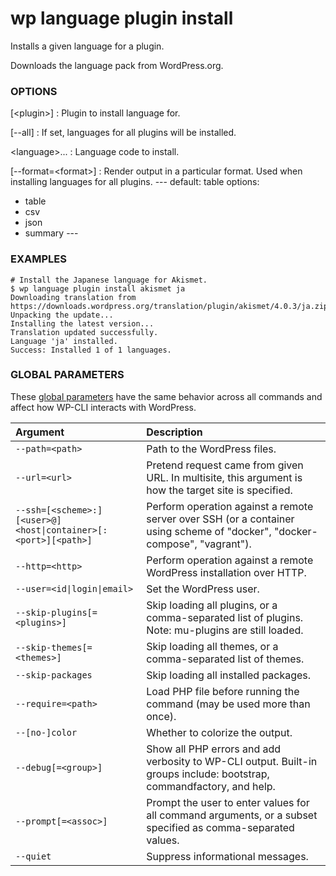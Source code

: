 # wp language plugin install

Installs a given language for a plugin.

Downloads the language pack from WordPress.org.

### OPTIONS

[&lt;plugin&gt;]
: Plugin to install language for.

[\--all]
: If set, languages for all plugins will be installed.

&lt;language&gt;...
: Language code to install.

[\--format=&lt;format&gt;]
: Render output in a particular format. Used when installing languages for all plugins.
\---
default: table
options:
  - table
  - csv
  - json
  - summary
\---

### EXAMPLES

    # Install the Japanese language for Akismet.
    $ wp language plugin install akismet ja
    Downloading translation from https://downloads.wordpress.org/translation/plugin/akismet/4.0.3/ja.zip...
    Unpacking the update...
    Installing the latest version...
    Translation updated successfully.
    Language 'ja' installed.
    Success: Installed 1 of 1 languages.

### GLOBAL PARAMETERS

These [global parameters](https://make.wordpress.org/cli/handbook/config/) have the same behavior across all commands and affect how WP-CLI interacts with WordPress.

| **Argument**    | **Description**              |
|:----------------|:-----------------------------|
| `--path=<path>` | Path to the WordPress files. |
| `--url=<url>` | Pretend request came from given URL. In multisite, this argument is how the target site is specified. |
| `--ssh=[<scheme>:][<user>@]<host\|container>[:<port>][<path>]` | Perform operation against a remote server over SSH (or a container using scheme of "docker", "docker-compose", "vagrant"). |
| `--http=<http>` | Perform operation against a remote WordPress installation over HTTP. |
| `--user=<id\|login\|email>` | Set the WordPress user. |
| `--skip-plugins[=<plugins>]` | Skip loading all plugins, or a comma-separated list of plugins. Note: mu-plugins are still loaded. |
| `--skip-themes[=<themes>]` | Skip loading all themes, or a comma-separated list of themes. |
| `--skip-packages` | Skip loading all installed packages. |
| `--require=<path>` | Load PHP file before running the command (may be used more than once). |
| `--[no-]color` | Whether to colorize the output. |
| `--debug[=<group>]` | Show all PHP errors and add verbosity to WP-CLI output. Built-in groups include: bootstrap, commandfactory, and help. |
| `--prompt[=<assoc>]` | Prompt the user to enter values for all command arguments, or a subset specified as comma-separated values. |
| `--quiet` | Suppress informational messages. |
